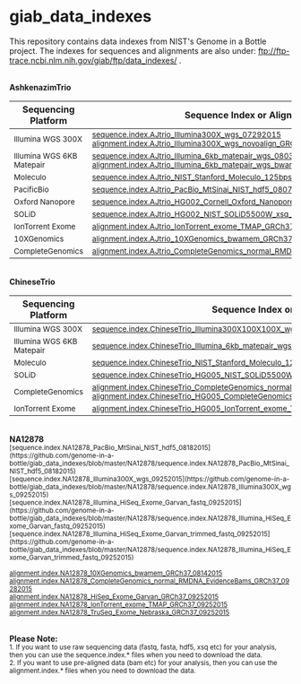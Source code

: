 # giab_data_indexes
This repository contains data indexes from NIST's Genome in a Bottle project. The indexes for sequences and alignments are also under:  ftp://ftp-trace.ncbi.nlm.nih.gov/giab/ftp/data_indexes/ .

<br />
<strong>AshkenazimTrio</strong><br />

| Sequencing Platform | Sequence Index or Alignment Index |
| -------- | ------ |
| <sub>Illumina WGS 300X </sub> | <sub>[sequence.index.AJtrio_Illumina300X_wgs_07292015](https://github.com/genome-in-a-bottle/giab_data_indexes/blob/master/AshkenazimTrio/sequence.index.AJtrio_Illumina300X_wgs_07292015)                [alignment.index.AJtrio_Illumina300X_wgs_novoalign_GRCh37_GRCh38_NHGRI_07282015](https://github.com/genome-in-a-bottle/giab_data_indexes/blob/master/AshkenazimTrio/alignment.index.AJtrio_Illumina300X_wgs_novoalign_GRCh37_GRCh38_NHGRI_07282015)</sub> |
| <sub>Illumina WGS 6KB Matepair </sub> | <sub>[sequence.index.AJtrio_Illumina_6kb_matepair_wgs_08032015](https://github.com/genome-in-a-bottle/giab_data_indexes/blob/master/AshkenazimTrio/sequence.index.AJtrio_Illumina_6kb_matepair_wgs_08032015) [alignment.index.AJtrio_Illumina_6kb_matepair_wgs_bwamem_GRCh37_07302015](https://github.com/genome-in-a-bottle/giab_data_indexes/blob/master/AshkenazimTrio/alignment.index.AJtrio_Illumina_6kb_matepair_wgs_bwamem_GRCh37_07302015)</sub> |
| <sub>Moleculo</sub> | <sub>[sequence.index.AJtrio_NIST_Stanford_Moleculo_125bps_08042015](https://github.com/genome-in-a-bottle/giab_data_indexes/blob/master/AshkenazimTrio/sequence.index.AJtrio_NIST_Stanford_Moleculo_125bps_08042015)</sub> |
| <sub>PacificBio</sub> | <sub>[sequence.index.AJtrio_PacBio_MtSinai_NIST_hdf5_08072015](https://github.com/genome-in-a-bottle/giab_data_indexes/blob/master/AshkenazimTrio/sequence.index.AJtrio_PacBio_MtSinai_NIST_hdf5_08072015)</sub> |
| <sub>Oxford Nanopore</sub> | <sub>[sequence.index.AJtrio_HG002_Cornell_Oxford_Nanopore_06232015](https://github.com/genome-in-a-bottle/giab_data_indexes/blob/master/AshkenazimTrio/sequence.index.AJtrio_HG002_Cornell_Oxford_Nanopore_06232015)</sub> |
| <sub>SOLiD</sub> | <sub>[sequence.index.AJtrio_HG002_NIST_SOLiD5500W_xsq_09042015](https://github.com/genome-in-a-bottle/giab_data_indexes/blob/master/AshkenazimTrio/sequence.index.AJtrio_HG002_NIST_SOLiD5500W_xsq_09042015)</sub> |
| <sub>IonTorrent Exome</sub> | <sub>[alignment.index.AJtrio_IonTorrent_exome_TMAP_GRCh37_07292015](https://github.com/genome-in-a-bottle/giab_data_indexes/blob/master/AshkenazimTrio/alignment.index.AJtrio_IonTorrent_exome_TMAP_GRCh37_07292015)</sub> |
| <sub>10XGenomics</sub> | <sub>[alignment.index.AJtrio_10XGenomics_bwamem_GRCh37_08142015](https://github.com/genome-in-a-bottle/giab_data_indexes/blob/master/AshkenazimTrio/alignment.index.AJtrio_10XGenomics_bwamem_GRCh37_08142015)</sub> |
| <sub>CompleteGenomics</sub> | <sub>[alignment.index.AJtrio_CompleteGenomics_normal_RMDNA_EvidenceBams_GRCh37_09282015](https://github.com/genome-in-a-bottle/giab_data_indexes/blob/master/AshkenazimTrio/alignment.index.AJtrio_CompleteGenomics_normal_RMDNA_EvidenceBams_GRCh37_09282015)</sub> |


<br />
<strong>ChineseTrio</strong><br /> 

| Sequencing Platform | Sequence Index or Alignment Index |
| -------- | ------ |
| <sub>Illumina WGS 300X </sub> | <sub>[sequence.index.ChineseTrio_Illumina300X100X100X_wgs_09232015](https://github.com/genome-in-a-bottle/giab_data_indexes/blob/master/ChineseTrio/sequence.index.ChineseTrio_Illumina300X100X100X_wgs_09232015)</sub> | 
| <sub>Illumina WGS 6KB Matepair </sub> | <sub>[sequence.index.ChineseTrio_Illumina_6kb_matepair_wgs_09232015](https://github.com/genome-in-a-bottle/giab_data_indexes/blob/master/ChineseTrio/sequence.index.ChineseTrio_Illumina_6kb_matepair_wgs_09232015)</sub> | 
| <sub>Moleculo</sub> | <sub>[sequence.index.ChineseTrio_NIST_Stanford_Moleculo_125bps_09232015](https://github.com/genome-in-a-bottle/giab_data_indexes/blob/master/ChineseTrio/sequence.index.ChineseTrio_NIST_Stanford_Moleculo_125bps_09232015)</sub> |
| <sub>SOLiD </sub> | <sub>[sequence.index.ChineseTrio_HG005_NIST_SOLiD5500W_xsq_09042015](https://github.com/genome-in-a-bottle/giab_data_indexes/blob/master/ChineseTrio/sequence.index.ChineseTrio_HG005_NIST_SOLiD5500W_xsq_09042015)</sub> |
| <sub>CompleteGenomics </sub> | <sub>[alignment.index.ChineseTrio_CompleteGenomics_normal_RMDNA_EvidenceBams_GRCh37_09282015](https://github.com/genome-in-a-bottle/giab_data_indexes/blob/master/ChineseTrio/alignment.index.ChineseTrio_CompleteGenomics_normal_RMDNA_EvidenceBams_GRCh37_09282015) [alignment.index.ChineseTrio_HG005_CompleteGenomics_normal_cellsDNA_EvidenceBams_GRCh37_09282015](https://github.com/genome-in-a-bottle/giab_data_indexes/blob/master/ChineseTrio/alignment.index.ChineseTrio_HG005_CompleteGenomics_normal_cellsDNA_EvidenceBams_GRCh37_09282015)</sub> | 
| <sub>IonTorrent Exome </sub> | <sub>[alignment.index.ChineseTrio_HG005_IonTorrent_exome_TMAP_GRCh37_09232015](https://github.com/genome-in-a-bottle/giab_data_indexes/blob/master/ChineseTrio/alignment.index.ChineseTrio_HG005_IonTorrent_exome_TMAP_GRCh37_09232015)</sub> | 


<br />
<strong>NA12878</strong><br />
<sub>[sequence.index.NA12878_PacBio_MtSinai_NIST_hdf5_08182015](https://github.com/genome-in-a-bottle/giab_data_indexes/blob/master/NA12878/sequence.index.NA12878_PacBio_MtSinai_NIST_hdf5_08182015)</sub><br />
<sub>[sequence.index.NA12878_Illumina300X_wgs_09252015](https://github.com/genome-in-a-bottle/giab_data_indexes/blob/master/NA12878/sequence.index.NA12878_Illumina300X_wgs_09252015)</sub><br />
<sub>[sequence.index.NA12878_Illumina_HiSeq_Exome_Garvan_fastq_09252015](https://github.com/genome-in-a-bottle/giab_data_indexes/blob/master/NA12878/sequence.index.NA12878_Illumina_HiSeq_Exome_Garvan_fastq_09252015)</sub><br />
<sub>[sequence.index.NA12878_Illumina_HiSeq_Exome_Garvan_trimmed_fastq_09252015](https://github.com/genome-in-a-bottle/giab_data_indexes/blob/master/NA12878/sequence.index.NA12878_Illumina_HiSeq_Exome_Garvan_trimmed_fastq_09252015)</sub><br />

<sub>[alignment.index.NA12878_10XGenomics_bwamem_GRCh37_08142015](https://github.com/genome-in-a-bottle/giab_data_indexes/blob/master/NA12878/alignment.index.NA12878_10XGenomics_bwamem_GRCh37_08142015)</sub><br />
<sub>[alignment.index.NA12878_CompleteGenomics_normal_RMDNA_EvidenceBams_GRCh37_09282015](https://github.com/genome-in-a-bottle/giab_data_indexes/blob/master/NA12878/alignment.index.NA12878_CompleteGenomics_normal_RMDNA_EvidenceBams_GRCh37_09282015)</sub><br />
<sub>[alignment.index.NA12878_HiSeq_Exome_Garvan_GRCh37_09252015](https://github.com/genome-in-a-bottle/giab_data_indexes/blob/master/NA12878/alignment.index.NA12878_HiSeq_Exome_Garvan_GRCh37_09252015)</sub><br />
<sub>[alignment.index.NA12878_IonTorrent_exome_TMAP_GRCh37_09252015](https://github.com/genome-in-a-bottle/giab_data_indexes/blob/master/NA12878/alignment.index.NA12878_IonTorrent_exome_TMAP_GRCh37_09252015)</sub><br />
<sub>[alignment.index.NA12878_TruSeq_Exome_Nebraska_GRCh37_09252015](https://github.com/genome-in-a-bottle/giab_data_indexes/blob/master/NA12878/alignment.index.NA12878_TruSeq_Exome_Nebraska_GRCh37_09252015)</sub><br />


<br />
<strong>Please Note:</strong><br />
<sub>1. If you want to use raw sequencing data (fastq, fasta, hdf5, xsq etc) for your analysis, then you can use the sequence.index.* files when you need to download the data.</sub>
<br />
<sub>2. If you want to use pre-aligned data (bam etc) for your analysis, then you can use the alignment.index.* files when you need to download the data.</sub>

